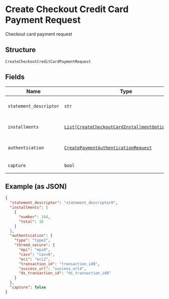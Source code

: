 
# Create Checkout Credit Card Payment Request

Checkout card payment request

## Structure

`CreateCheckoutCreditCardPaymentRequest`

## Fields

| Name | Type | Tags | Description |
|  --- | --- | --- | --- |
| `statement_descriptor` | `str` | Optional | Card invoice text descriptor |
| `installments` | [`List[CreateCheckoutCardInstallmentOptionRequest]`](../../doc/models/create-checkout-card-installment-option-request.md) | Optional | Payment installment options |
| `authentication` | [`CreatePaymentAuthenticationRequest`](../../doc/models/create-payment-authentication-request.md) | Optional | Creates payment authentication |
| `capture` | `bool` | Optional | Authorize and capture? |

## Example (as JSON)

```json
{
  "statement_descriptor": "statement_descriptor0",
  "installments": [
    {
      "number": 164,
      "total": 16
    }
  ],
  "authentication": {
    "type": "type2",
    "threed_secure": {
      "mpi": "mpi0",
      "cavv": "cavv8",
      "eci": "eci2",
      "transaction_id": "transaction_id0",
      "success_url": "success_url4",
      "ds_transaction_id": "ds_transaction_id0"
    }
  },
  "capture": false
}
```

